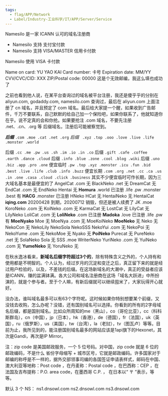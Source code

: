 ```yaml
---
tags:
  - flag/APP/Network
  - Label/Industry-工业科学/IT/APP/Server/Service
---
```


Namesilo 是一家 ICANN 认可的域名注册商

- Namesilo 支持 支付宝付款
- Namesilo 支持 VISA/MASTER 信用卡付款


Namesilo 使用 VISA 卡付款

Name on card: YU YAO KAI
Card number: 卡号
Expiration date: MM/YY
CVV/CVC/CID: XXX
ZIP/Postal code: 00000    这是个无效邮编，我这么填也成功了

之前也看到他人说，在某平台查询过的域名被平台注册，我还是傻乎乎的分别在 aliyun.com, godaddy.com, namesilo.com 查询过，最后在 aliyun.com 上面注册了 cn 域名，并且预定了 com 域名。最后给大家提一个醒，如果收到广告邮件，千万不要联系，自己默默的给自己加一个保险吧，如果你联系了，他就知道你在乎。说不定真的会和你抢。如果要抢注 .com 域名，不要先注册 .net、.cn、.org 等 后缀域名，注册后可能被察觉到。

***后缀*** `.com .moe .cat .net .org`
*后缀* ` .xyz .top .ooo .love .live .life .monster .world`

后缀 `.cc .me .pw .us .sh .im .io .in .co`
后缀 `.gift .cafe .coffee .earth .dance .cloud`
后缀 `.info .blue .zone .cool .blog .wiki`
后缀 `.uno .biz .app .pro .one`
便宜临时 `.pw .top .xyz .monster .icu .fun .bid .best .live .life .club .info .buzz`
便宜长期 `.com .org .net .cc .ca .us .in .one .casa .cloud .click .business`
其实不少便宜临时可作长期，因为三大域名基本是最便宜的了
AngelCat .com 无
BlackNeko .net 无
DreamCat 无
EndCat .com 无
EndNeko
Hentai 无
**Homura** .world 已注册 .life .pw .monster .best 有
**HACG** .monster 已注册
HNeko
HCat 无
HentaiNeko 无
HentaiCat
**iqing.com** 20200428 到期，20200712 销毁，但还是被人续费了
JK .moe
KoroNeko .com 无
KoiNeko .com 无
KarmaCat 无
LostCat 无
LilyCat 无
LilyNeko
LoliCat .com 无
**LoliNeko** .com 已注册
**Madoka** .love 已注册 .life .pw 有
**MoeNyako**
Moe 无
MoeNya .com 无
MoeKoiNeko
**MoeNeko** 无
Neko 无
NekoCon 无
NekoLily
NekoSola
NekoSSS
NekoYui .com 无
NekoPoi 无
NekoYume .com 无
NekoMoe 无
Nyako 无
**PoiNeko**
Purecat 无
PureNeko .net 无
SolaNeko
Sola 无
SSS .moe
WriterNeko
YuriNeko .com 无
YuiNeko .com 无
**YumeNeko** 无
YoruNeko 无

在秋水逸冰看来，**新域名后缀字符超过3个的**，除有特殊含义之外的，个人持有和使用都是不明智的。个人认为，经过岁月的沉淀和变迁之后，真正留下来的就是经过用户检验的，以及，不差钱的后缀。在这场新域名的大潮中，真正的受益者应该是ICANN，赚的盆满钵满。各大公司和域名注册商在这场「域名大跃进」中所扮演的，就是个参与者。至于个人嘛，有新后缀就可以继续囤米了，大家玩得开心就好。

没办法，谁叫域名最多可以有63个字符呢。这时候如果你特别想要某个前缀，又没钱去收购，怎么办呢？没错，还有国别域名可以选择。你看到的所有的2字母域名后缀，都是国别域名。比如众所周知的me（黑山），co（哥伦比亚），cc（科科斯群岛），cn（中国），jp（日本），hk（香港），de（德国），fr（法国），uk（英国），ru（俄罗斯），us（美国），tw（台湾），la（老挝），tv（图瓦卢）等等。目前为止，我所见到的，能注册国别域名最多的网站应该是1api旗下的Hexonet，其次是Gandi，再次是IP Mirror。

注：zip code 是美国邮政服务，一个 5 位号码。对中国，zip code 就是 6 位的邮政编码，不是什么 省份字母缩写 + 城市区号，它就是邮政编码。许多国家对于邮编的称呼是不一样的，据外交部领事司编的各国签证申请表样式，邮码在中国、澳大利亚等地称：Post code ，在丹麦称：Postal code ，在巴西称：CEP ，在法国及吉布提称：P.O. area code，在墨西哥 C.P. ， 在日本以“ 〒 ”表示，等等。

默认 3 个 NS：
ns1.dnsowl.com
ns2.dnsowl.com
ns3.dnsowl.com